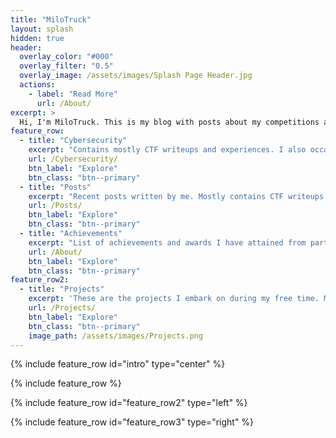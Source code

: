```yaml
---
title: "MiloTruck"
layout: splash
hidden: true
header:
  overlay_color: "#000"
  overlay_filter: "0.5"
  overlay_image: /assets/images/Splash Page Header.jpg
  actions:
    - label: "Read More"
      url: /About/
excerpt: >
  Hi, I'm MiloTruck. This is my blog with posts about my competitions and projects. Most of my posts and writeups are about CTFs, Competitive Programming or Data Science/Artificial Intelligence stuff. I might occasionally write about interesting life experiences too...  
feature_row:
  - title: "Cybersecurity"
    excerpt: "Contains mostly CTF writeups and experiences. I also occasionally post about Cybersec experiences and resources I find helpful."
    url: /Cybersecurity/
    btn_label: "Explore"
    btn_class: "btn--primary"
  - title: "Posts"
    excerpt: "Recent posts written by me. Mostly contains CTF writeups."
    url: /Posts/
    btn_label: "Explore"
    btn_class: "btn--primary"
  - title: "Achievements"
    excerpt: "List of achievements and awards I have attained from participating in competititons." 
    url: /About/
    btn_label: "Explore"
    btn_class: "btn--primary"
feature_row2:
  - title: "Projects"
    excerpt: 'These are the projects I embark on during my free time. Most of them are random ideas I find interesting or useful.'
    url: /Projects/
    btn_label: "Explore"
    btn_class: "btn--primary"
    image_path: /assets/images/Projects.png
---
```


{% include feature_row id="intro" type="center" %}

{% include feature_row %}

{% include feature_row id="feature_row2" type="left" %}

{% include feature_row id="feature_row3" type="right" %}
